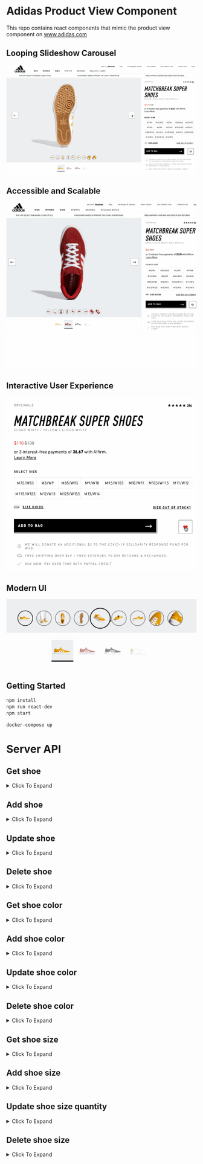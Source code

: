 # Adidas Product View Component
This repo contains react components that mimic the product view component on www.adidas.com

## Looping Slideshow Carousel
![Sample Product Component](proxy/images/main.gif)

## Accessible and Scalable
![Sample Product Component](proxy/images/responsive.gif)

## Interactive User Experience
![Sample Product Component](proxy/images/order.gif)

## Modern UI
![Sample Product Component](proxy/images/magnifying.gif)

## Getting Started


```sh
npm install
npm run react-dev
npm start
```


```sh
docker-compose up
```

# Server API

## Get shoe

<details> 
  <summary>Click To Expand</summary>

  * GET `/api/products/:id`

**Path Parameters :**
  * `id` : product id

**Success Status Code :** `200`

**Returns :** JSON

```json
    {
      "id": "Number",
      "name": "String",
      "collection_name": "String",
      "review_count": "String",
      "review_avg": "String",
      "color": [
        {
          "id": "Number",
          "url": "String",
          "name": "String",
          "list_price": "Number",
          "sale_price": "Number",
          "inventory": [
            {
              "size": "String",
              "quantity": "Number"
            },
            ...
          ]
        },
        ...
      ]
    }
```

</details>

## Add shoe

<details> 
  <summary>Click To Expand</summary>

  * POST `/api/products`

**Success Status Code :** `201`

**Request Body :** JSON (new shoe)

```json
    {
      "id": "Number",
      "name": "String",
      "collection_name": "String",
      "review_count": "String",
      "review_avg": "String",
      "color": [
        {
          "id": "Number",
          "url": "String",
          "name": "String",
          "list_price": "Number",
          "sale_price": "Number",
          "inventory": [
            {
              "size": "String",
              "quantity": "Number"
            },
            ...
          ]
        },
        ...
      ]
    }
```

</details>

## Update shoe

<details> 
  <summary>Click To Expand</summary>

  * PATCH `/api/product/:id`

**Path Parameters :**
  * `id` : product id

**Success Status Code :** `202`

**Request Body :** JSON (updated)

```json
    {
      "id": "Number",
      "name": "String",
      "collection_name": "String",
      "review_count": "String",
      "review_avg": "String"
    }
```

</details>

## Delete shoe

<details> 
  <summary>Click To Expand</summary>

  * DELETE `/api/products/:id`

**Path Parameters :**
  * `id` : product id

**Success Status Code :** `204`

</details>

## Get shoe color

<details> 
  <summary>Click To Expand</summary>

  * GET `/api/products/:id/color/:id`

**Path Parameters :**
  * `id` : product id, color id

**Success Status Code :** `200`

**Returns :** JSON (specific shoe)

```json
    {
        "id": "Number",
        "url": "String",
        "name": "String",
        "list_price": "Number",
        "sale_price": "Number",
        "inventory": [
        {
            "size": "String",
            "quantity": "Number"
        }
        ]
    }
```

</details>

## Add shoe color

<details> 
  <summary>Click To Expand</summary>

  * POST `/api/products/:id/color`

  **Path Parameters:**
  * `id` : product id, color

**Success Status Code :** `201`

**Request Body :** JSON (new color)

```json
    {
        "id": "Number",
        "url": "String",
        "name": "String",
        "list_price": "Number",
        "sale_price": "Number",
        "inventory": [
        {
            "size": "String",
            "quantity": "Number"
        }
        ]
    }
```

</details>

## Update shoe color

<details> 
  <summary>Click To Expand</summary>

  * PATCH `/api/products/:id/color/:id`

**Path Parameters :**
  * `id` : product id, color id

**Success Status Code :** `202`

**Request Body :** JSON (updated color)

```json
    {
        "id": "Number",
        "url": "String",
        "name": "String",
        "list_price": "Number",
        "sale_price": "Number"
    }
```

</details>

## Delete shoe color

<details> 
  <summary>Click To Expand</summary>

* DELETE `/api/products/:id/color/:id`

**Path Parameters :**
  * `id` : product id, color id

**Success Status Code :** `204`

</details>

## Get shoe size

<details> 
  <summary>Click To Expand</summary>

  * GET `/api/products/:id/color/:id/size/:id`

**Path Parameters :**
  * `id` : product id, color id, size id

**Success Status Code :** `200`

**Returns :** JSON (specific shoe size)

```json
    {
        "id": "Number",
        "size": "String",
        "quantity": "Number"
    }
```

</details>

## Add shoe size

<details> 
  <summary>Click To Expand</summary>

  * POST `/api/products/:id/color/:id`

**Path Parameters :**
  * `id` : product id, color id

**Success Status Code :** `201`

**Request Body :** JSON (new shoe size)

```json
    {
      "id": "Number",
      "size": "String",
      "quantity": "Number"
    }
```
</details>
  
## Update shoe size quantity
  
<details> 
  <summary>Click To Expand</summary>

  * PUT `/api/products/:id/color/:id`

**Path Parameters :**
  * `id` : product id, color id

**Success Status Code :** `202`

**Request Body**: JSON (updated quantity)

```json
    {
      "id": "Number",
      "size": "String",
      "quantity": "Number"
    }
```
</details>

## Delete shoe size

<details> 
  <summary>Click To Expand</summary>

* DELETE `/api/products/:id/color/:id/size/:id`

**Path Parameters :**
  * `id` : product id, color id, size id

**Success Status Code :** `204`

</details>